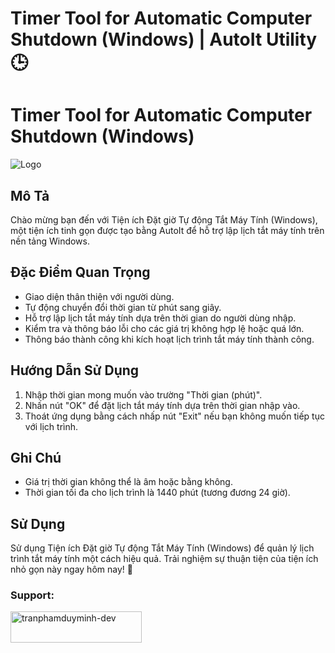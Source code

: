 <h1>Timer Tool for Automatic Computer Shutdown (Windows) | AutoIt Utility 🕒</h1>

# Timer Tool for Automatic Computer Shutdown (Windows)

![Logo](https://github.com/tranphamduyminh-dev/tranphamduyminh-dev.github.io/blob/main/logo_-removebg-preview.ico)

## Mô Tả

Chào mừng bạn đến với Tiện ích Đặt giờ Tự động Tắt Máy Tính (Windows), một tiện ích tinh gọn được tạo bằng AutoIt để hỗ trợ lập lịch tắt máy tính trên nền tảng Windows.

## Đặc Điểm Quan Trọng

- Giao diện thân thiện với người dùng.
- Tự động chuyển đổi thời gian từ phút sang giây.
- Hỗ trợ lập lịch tắt máy tính dựa trên thời gian do người dùng nhập.
- Kiểm tra và thông báo lỗi cho các giá trị không hợp lệ hoặc quá lớn.
- Thông báo thành công khi kích hoạt lịch trình tắt máy tính thành công.

## Hướng Dẫn Sử Dụng

1. Nhập thời gian mong muốn vào trường "Thời gian (phút)".
2. Nhấn nút "OK" để đặt lịch tắt máy tính dựa trên thời gian nhập vào.
3. Thoát ứng dụng bằng cách nhấp nút "Exit" nếu bạn không muốn tiếp tục với lịch trình.

## Ghi Chú

- Giá trị thời gian không thể là âm hoặc bằng không.
- Thời gian tối đa cho lịch trình là 1440 phút (tương đương 24 giờ).

## Sử Dụng

Sử dụng Tiện ích Đặt giờ Tự động Tắt Máy Tính (Windows) để quản lý lịch trình tắt máy tính một cách hiệu quả. Trải nghiệm sự thuận tiện của tiện ích nhỏ gọn này ngay hôm nay! 🚀


<h3 align="left">Support:</h3>
<p><a href="https://tranphamduyminh-dev.github.io/"> <img align="left" src="https://cdn.buymeacoffee.com/buttons/v2/default-yellow.png" height="50" width="210" alt="tranphamduyminh-dev" /></a></p><br><br>




